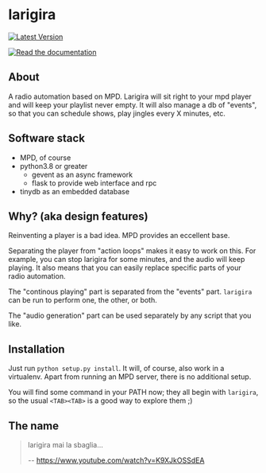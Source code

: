 # larigira

[![Latest Version](https://img.shields.io/pypi/v/larigira.svg)](https://pypi.python.org/pypi/larigira)

[![Read the documentation](https://img.shields.io/badge/RTFM-8A2BE2)](https://boyska.degenerazione.xyz/larigira/doc/)

## About

A radio automation based on MPD. Larigira will sit right to your mpd
player and will keep your playlist never empty. It will also manage a db
of \"events\", so that you can schedule shows, play jingles every X
minutes, etc.

## Software stack

-   MPD, of course
-   python3.8 or greater
    -   gevent as an async framework
    -   flask to provide web interface and rpc
-   tinydb as an embedded database

## Why? (aka design features)

Reinventing a player is a bad idea. MPD provides an eccellent base.

Separating the player from \"action loops\" makes it easy to work on
this. For example, you can stop larigira for some minutes, and the audio
will keep playing. It also means that you can easily replace specific
parts of your radio automation.

The \"continous playing\" part is separated from the \"events\" part.
`larigira` can be run to perform one, the other, or both.

The \"audio generation\" part can be used separately by any script that
you like.

## Installation

Just run `python setup.py install`. It will, of course, also work in a
virtualenv. Apart from running an MPD server, there is no additional
setup.

You will find some command in your PATH now; they all begin with
`larigira`, so the usual `<TAB><TAB>` is a good way to explore them ;)

## The name

> larigira mai la sbaglia\...
>
> \-- <https://www.youtube.com/watch?v=K9XJkOSSdEA>
